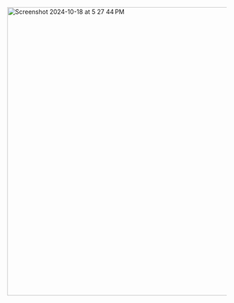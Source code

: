 <img width="664" alt="Screenshot 2024-10-18 at 5 27 44 PM" src="https://github.com/user-attachments/assets/be8948ed-917c-41b8-a3d2-0e8075a1cdcb">
